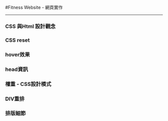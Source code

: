 #Fitness Website - 網頁實作
***
### CSS 與Html 設計觀念
### CSS reset
### hover效果
### head資訊
### 權重 - CSS設計模式
### DIV重排
### 排版細節
